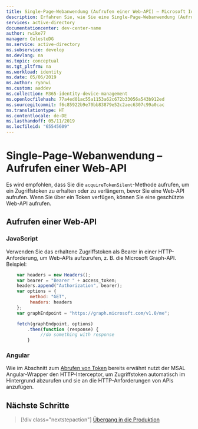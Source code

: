 ```yaml
---
title: Single-Page-Webanwendung (Aufrufen einer Web-API) – Microsoft Identity Platform
description: Erfahren Sie, wie Sie eine Single-Page-Webanwendung (Aufrufen einer Web-API) erstellen
services: active-directory
documentationcenter: dev-center-name
author: rwike77
manager: CelesteDG
ms.service: active-directory
ms.subservice: develop
ms.devlang: na
ms.topic: conceptual
ms.tgt_pltfrm: na
ms.workload: identity
ms.date: 05/06/2019
ms.author: ryanwi
ms.custom: aaddev
ms.collection: M365-identity-device-management
ms.openlocfilehash: 77a4ed01ac55a1153a62c672b33056a543b912ed
ms.sourcegitcommit: f6c85922b9e70bb83879e52c2aec6307c99a0cac
ms.translationtype: HT
ms.contentlocale: de-DE
ms.lasthandoff: 05/11/2019
ms.locfileid: "65545609"
---
```

# <a name="single-page-application---call-a-web-api"></a>Single-Page-Webanwendung – Aufrufen einer Web-API

Es wird empfohlen, dass Sie die `acquireTokenSilent`-Methode aufrufen, um ein Zugriffstoken zu erhalten oder zu verlängern, bevor Sie eine Web-API aufrufen. Wenn Sie über ein Token verfügen, können Sie eine geschützte Web-API aufrufen.

## <a name="call-a-web-api"></a>Aufrufen einer Web-API

### <a name="javascript"></a>JavaScript

Verwenden Sie das erhaltene Zugriffstoken als Bearer in einer HTTP-Anforderung, um Web-APIs aufzurufen, z. B. die Microsoft Graph-API. Beispiel: 

```javascript
    var headers = new Headers();
    var bearer = "Bearer " + access_token;
    headers.append("Authorization", bearer);
    var options = {
         method: "GET",
         headers: headers
    };
    var graphEndpoint = "https://graph.microsoft.com/v1.0/me";

    fetch(graphEndpoint, options)
        .then(function (response) {
             //do something with response
        }
```

### <a name="angular"></a>Angular

Wie im Abschnitt zum [Abrufen von Token](scenario-spa-acquire-token.md) bereits erwähnt nutzt der MSAL Angular-Wrapper den HTTP-Interceptor, um Zugriffstoken automatisch im Hintergrund abzurufen und sie an die HTTP-Anforderungen von APIs anzufügen.

## <a name="next-steps"></a>Nächste Schritte

> [!div class="nextstepaction"]
> [Übergang in die Produktion](scenario-spa-production.md)

